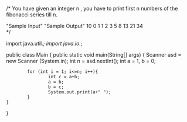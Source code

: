 /*  You have given an integer n , you have to print first n numbers of the fibonacci series till n.

"Sample Input"                  "Sample Output"
10                              0 1 1 2 3 5 8 13 21 34       
*/

 

import java.util.*;
import java.io.*;

public class Main {
    public static void main(String[] args) {
 Scanner asd = new Scanner (System.in);
   int n = asd.nextInt();
       int a = 1, b = 0;
            
            for (int i = 1; i<=n; i++){
                    int c = a+b;
                    a = b;
                    b = c;
                    System.out.print(a+" ");
            }
    }
}
